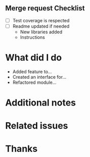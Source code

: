 ## Merge request Checklist

- [ ] Test coverage is respected
- [ ] Readme updated if needed
  - New libraries added
  - Instructions

# What did I do

* Added feature to...
* Created an interface for...
* Refactored module...

# Additional notes

# Related issues

# Thanks
